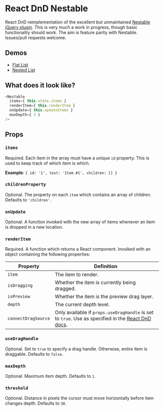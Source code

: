 # React DnD Nestable

React DnD reimplementation of the excellent but unmaintained [Nestable jQuery plugin](https://github.com/dbushell/Nestable). This is very much a work in progress, though basic functionality should work. The aim is feature parity with Nestable. Issues/pull requests welcome.

## Demos

- [Flat List](http://echenley.github.io/react-dnd-nestable/demos/demo0-flat-list/)
- [Nested List](http://echenley.github.io/react-dnd-nestable/demos/demo1-nested-list/)

## What does it look like?

```js
<Nestable
  items={ this.state.items }
  renderItem={ this.renderItem }
  onUpdate={ this.updateItems }
  maxDepth={ 3 }
/>
```

## Props

### `items`

Required. Each item in the array must have a unique `id` property. This is used to keep track of which item is which. 

**Example**: `{ id: '1', text: 'Item #1', children: [] }`

### `childrenProperty`

Optional. The property on each `item` which contains an array of children. Defaults to `'children'`.

### `onUpdate`

Optional. A function invoked with the new array of items whenever an item is dropped in a new location.

### `renderItem`

Required. A function which returns a React component. Invoiked with an object containing the following properties:

Property | Definition
-------- | ----------
`item` | The item to render.  
`isDragging` | Whether the item is currently being dragged.  
`isPreview` | Whether the item is the preview drag layer.  
`depth` | The current depth level.  
`connectDragSource` | Only available if `props.useDragHandle` is set to `true`. Use as specified in the [React DnD docs](https://gaearon.github.io/react-dnd/docs-drag-source-connector.html).

### `useDragHandle`

Optional. Set to `true` to specify a drag handle. Otherwise, entire item is draggable. Defaults to `false`.

### `maxDepth`

Optional. Maximum item depth. Defaults to `1`.

### `threshold`

Optional. Distance in pixels the cursor must move horizontally before item changes depth. Defaults to `30`.
